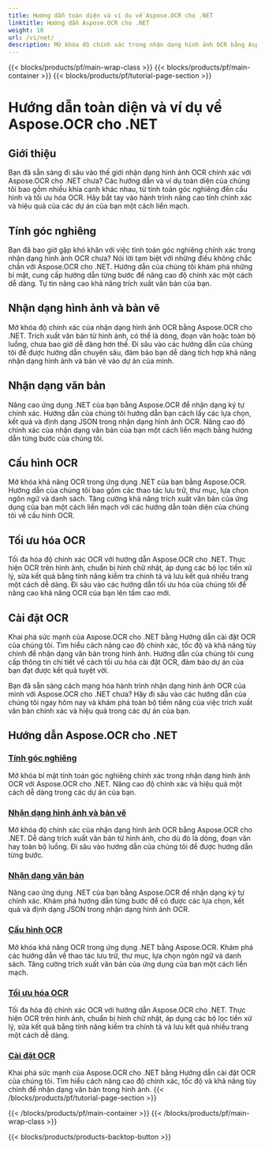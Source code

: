 ```yaml
---
title: Hướng dẫn toàn diện và ví dụ về Aspose.OCR cho .NET
linktitle: Hướng dẫn Aspose.OCR cho .NET
weight: 10
url: /vi/net/
description: Mở khóa độ chính xác trong nhận dạng hình ảnh OCR bằng Aspose.OCR cho .NET. Khám phá các hướng dẫn về tính toán góc nghiêng, nhận dạng văn bản, cấu hình OCR và tối ưu hóa.
---
```


{{< blocks/products/pf/main-wrap-class >}}
{{< blocks/products/pf/main-container >}}
{{< blocks/products/pf/tutorial-page-section >}}

# Hướng dẫn toàn diện và ví dụ về Aspose.OCR cho .NET


## Giới thiệu

Bạn đã sẵn sàng đi sâu vào thế giới nhận dạng hình ảnh OCR chính xác với Aspose.OCR cho .NET chưa? Các hướng dẫn và ví dụ toàn diện của chúng tôi bao gồm nhiều khía cạnh khác nhau, từ tính toán góc nghiêng đến cấu hình và tối ưu hóa OCR. Hãy bắt tay vào hành trình nâng cao tính chính xác và hiệu quả của các dự án của bạn một cách liền mạch.

## Tính góc nghiêng

Bạn đã bao giờ gặp khó khăn với việc tính toán góc nghiêng chính xác trong nhận dạng hình ảnh OCR chưa? Nói lời tạm biệt với những điều không chắc chắn với Aspose.OCR cho .NET. Hướng dẫn của chúng tôi khám phá những bí mật, cung cấp hướng dẫn từng bước để nâng cao độ chính xác một cách dễ dàng. Tự tin nâng cao khả năng trích xuất văn bản của bạn.

## Nhận dạng hình ảnh và bản vẽ

Mở khóa độ chính xác của nhận dạng hình ảnh OCR bằng Aspose.OCR cho .NET. Trích xuất văn bản từ hình ảnh, có thể là dòng, đoạn văn hoặc toàn bộ luồng, chưa bao giờ dễ dàng hơn thế. Đi sâu vào các hướng dẫn của chúng tôi để được hướng dẫn chuyên sâu, đảm bảo bạn dễ dàng tích hợp khả năng nhận dạng hình ảnh và bản vẽ vào dự án của mình.

## Nhận dạng văn bản

Nâng cao ứng dụng .NET của bạn bằng Aspose.OCR để nhận dạng ký tự chính xác. Hướng dẫn của chúng tôi hướng dẫn bạn cách lấy các lựa chọn, kết quả và định dạng JSON trong nhận dạng hình ảnh OCR. Nâng cao độ chính xác của nhận dạng văn bản của bạn một cách liền mạch bằng hướng dẫn từng bước của chúng tôi.

## Cấu hình OCR

Mở khóa khả năng OCR trong ứng dụng .NET của bạn bằng Aspose.OCR. Hướng dẫn của chúng tôi bao gồm các thao tác lưu trữ, thư mục, lựa chọn ngôn ngữ và danh sách. Tăng cường khả năng trích xuất văn bản của ứng dụng của bạn một cách liền mạch với các hướng dẫn toàn diện của chúng tôi về cấu hình OCR.

## Tối ưu hóa OCR

Tối đa hóa độ chính xác OCR với hướng dẫn Aspose.OCR cho .NET. Thực hiện OCR trên hình ảnh, chuẩn bị hình chữ nhật, áp dụng các bộ lọc tiền xử lý, sửa kết quả bằng tính năng kiểm tra chính tả và lưu kết quả nhiều trang một cách dễ dàng. Đi sâu vào các hướng dẫn tối ưu hóa của chúng tôi để nâng cao khả năng OCR của bạn lên tầm cao mới.

## Cài đặt OCR

Khai phá sức mạnh của Aspose.OCR cho .NET bằng Hướng dẫn cài đặt OCR của chúng tôi. Tìm hiểu cách nâng cao độ chính xác, tốc độ và khả năng tùy chỉnh để nhận dạng văn bản trong hình ảnh. Hướng dẫn của chúng tôi cung cấp thông tin chi tiết về cách tối ưu hóa cài đặt OCR, đảm bảo dự án của bạn đạt được kết quả tuyệt vời.

Bạn đã sẵn sàng cách mạng hóa hành trình nhận dạng hình ảnh OCR của mình với Aspose.OCR cho .NET chưa? Hãy đi sâu vào các hướng dẫn của chúng tôi ngay hôm nay và khám phá toàn bộ tiềm năng của việc trích xuất văn bản chính xác và hiệu quả trong các dự án của bạn.

## Hướng dẫn Aspose.OCR cho .NET
### [Tính góc nghiêng](./skew-angle-calculation/)
Mở khóa bí mật tính toán góc nghiêng chính xác trong nhận dạng hình ảnh OCR với Aspose.OCR cho .NET. Nâng cao độ chính xác và hiệu quả một cách dễ dàng trong các dự án của bạn.
### [Nhận dạng hình ảnh và bản vẽ](./image-and-drawing-recognition/)
Mở khóa độ chính xác của nhận dạng hình ảnh OCR bằng Aspose.OCR cho .NET. Dễ dàng trích xuất văn bản từ hình ảnh, cho dù đó là dòng, đoạn văn hay toàn bộ luồng. Đi sâu vào hướng dẫn của chúng tôi để được hướng dẫn từng bước.
### [Nhận dạng văn bản](./text-recognition/)
Nâng cao ứng dụng .NET của bạn bằng Aspose.OCR để nhận dạng ký tự chính xác. Khám phá hướng dẫn từng bước để có được các lựa chọn, kết quả và định dạng JSON trong nhận dạng hình ảnh OCR.
### [Cấu hình OCR](./ocr-configuration/)
Mở khóa khả năng OCR trong ứng dụng .NET bằng Aspose.OCR. Khám phá các hướng dẫn về thao tác lưu trữ, thư mục, lựa chọn ngôn ngữ và danh sách. Tăng cường trích xuất văn bản của ứng dụng của bạn một cách liền mạch.
### [Tối ưu hóa OCR](./ocr-optimization/)
Tối đa hóa độ chính xác OCR với hướng dẫn Aspose.OCR cho .NET. Thực hiện OCR trên hình ảnh, chuẩn bị hình chữ nhật, áp dụng các bộ lọc tiền xử lý, sửa kết quả bằng tính năng kiểm tra chính tả và lưu kết quả nhiều trang một cách dễ dàng.
### [Cài đặt OCR](./ocr-settings/)
Khai phá sức mạnh của Aspose.OCR cho .NET bằng Hướng dẫn cài đặt OCR của chúng tôi. Tìm hiểu cách nâng cao độ chính xác, tốc độ và khả năng tùy chỉnh để nhận dạng văn bản trong hình ảnh.
{{< /blocks/products/pf/tutorial-page-section >}}

{{< /blocks/products/pf/main-container >}}
{{< /blocks/products/pf/main-wrap-class >}}

{{< blocks/products/products-backtop-button >}}
